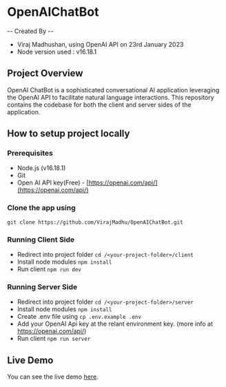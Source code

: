 # OpenAIChatBot
-- Created By --
* Viraj Madhushan, using OpenAI API on 23rd January 2023
* Node version used : v16.18.1

## Project Overview
OpenAI ChatBot is a sophisticated conversational AI application leveraging the OpenAI API to facilitate natural language interactions.
This repository contains the codebase for both the client and server sides of the application.

## How to setup project locally
### Prerequisites
* Node.js (v16.18.1)
* Git
* Open AI API key(Free) - [https://openai.com/api/](https://openai.com/api/)


### Clone the app using 
```
git clone https://github.com/VirajMadhu/OpenAIChatBot.git
```

### Running Client Side
* Redirect into project folder ```cd /<your-project-folder>/client```
* Install node modules ```npm install```
* Run client ```npm run dev```

### Running Server Side
* Redirect into project folder ```cd /<your-project-folder>/server```
* Install node modules ```npm install```
* Create .env file using ```cp .env.example .env```
* Add your OpenAI Api key at the relant environment key. (more info at https://openai.com/api/)
* Run client ```npm run server```

## Live Demo
You can see the live demo [here](https://open-ai-chat-bot-delta.vercel.app/).

